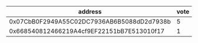 address|vote|timestamp|signature
---|---|---|---
0x07CbB0F2949A55C02DC7936AB6B5088dD2d7938b|5|1604412196|0x61060828a164211403077728b2dc294ca389a6f1780081a9a5565114f175f2214d6f93dab3bc5667ae08d187e52165d0913bdc76f9a375d03be88d092978ed4b1c
0x668540812466219A4cf9EF22151bB7E513010f17|1|1604413558|0x73b4966ef3c3550182055019fec11d65d17718306c2c11ec3245ae53adce2cb22fd0991456e4f5f0bfd56bd8f411be2d8cafb3b3e1e8664f58d5e990a31079ee1b